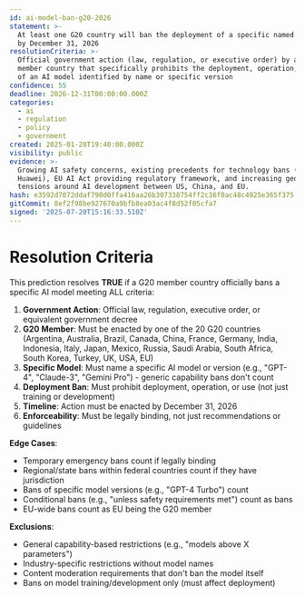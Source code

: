 ```yaml
---
id: ai-model-ban-g20-2026
statement: >-
  At least one G20 country will ban the deployment of a specific named AI model
  by December 31, 2026
resolutionCriteria: >-
  Official government action (law, regulation, or executive order) by a G20
  member country that specifically prohibits the deployment, operation, or use
  of an AI model identified by name or specific version
confidence: 55
deadline: 2026-12-31T00:00:00.000Z
categories:
  - ai
  - regulation
  - policy
  - government
created: 2025-01-20T19:40:00.000Z
visibility: public
evidence: >-
  Growing AI safety concerns, existing precedents for technology bans (TikTok,
  Huawei), EU AI Act providing regulatory framework, and increasing geopolitical
  tensions around AI development between US, China, and EU.
hash: e3592d7072ddaf790d0ffa416aa26b307338754ff2c36f0ac48c4925e365f375
gitCommit: 8ef2f98be927670a9bfb8ea03ac4f8d52f05cfa7
signed: '2025-07-20T15:16:33.510Z'
---
```


# Resolution Criteria

This prediction resolves **TRUE** if a G20 member country officially bans a specific AI model meeting ALL criteria:

1. **Government Action**: Official law, regulation, executive order, or equivalent government decree
2. **G20 Member**: Must be enacted by one of the 20 G20 countries (Argentina, Australia, Brazil, Canada, China, France, Germany, India, Indonesia, Italy, Japan, Mexico, Russia, Saudi Arabia, South Africa, South Korea, Turkey, UK, USA, EU)
3. **Specific Model**: Must name a specific AI model or version (e.g., "GPT-4", "Claude-3", "Gemini Pro") - generic capability bans don't count
4. **Deployment Ban**: Must prohibit deployment, operation, or use (not just training or development)
5. **Timeline**: Action must be enacted by December 31, 2026
6. **Enforceability**: Must be legally binding, not just recommendations or guidelines

**Edge Cases**:

- Temporary emergency bans count if legally binding
- Regional/state bans within federal countries count if they have jurisdiction
- Bans of specific model versions (e.g., "GPT-4 Turbo") count
- Conditional bans (e.g., "unless safety requirements met") count as bans
- EU-wide bans count as EU being the G20 member

**Exclusions**:

- General capability-based restrictions (e.g., "models above X parameters")
- Industry-specific restrictions without model names
- Content moderation requirements that don't ban the model itself
- Bans on model training/development only (must affect deployment)

